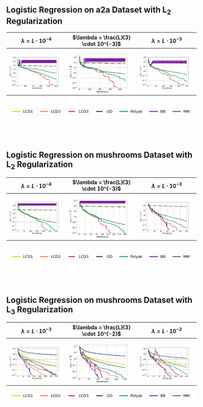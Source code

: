 ## Logistic Regression on a2a Dataset with L<sub>2</sub> Regularization

| **$\lambda = L \cdot 10^{-4}$** | **$\lambda = \frac{L}{3} \cdot 10^{-3}$** | **$\lambda = L \cdot 10^{-3}$** |
|:----------------------------:|:----------------------------:|:----------------------------:|
| ![](img/a2a_p2_a0.00015.png)  | ![](img/a2a_p2_a0.0005.png)   | ![](img/a2a_p2_a0.0015.png)   |

![legend](img/legend.png)  
---
<br/><br/>

## Logistic Regression on mushrooms Dataset with L<sub>2</sub> Regularization

| **$\lambda = L \cdot 10^{-4}$** | **$\lambda = \frac{L}{3} \cdot 10^{-3}$** | **$\lambda = L \cdot 10^{-3}$** |
|:----------------------------:|:----------------------------:|:----------------------------:|
| ![](img/mushrooms_p2_a0.0003.png) | ![](img/mushrooms_p2_a0.001.png) | ![](img/mushrooms_p2_a0.003.png) |

![legend](img/legend.png)                                       
---
<br/><br/>

## Logistic Regression on mushrooms Dataset with L<sub>3</sub> Regularization

| **$\lambda = L \cdot 10^{-3}$** | **$\lambda = \frac{L}{3} \cdot 10^{-2}$** | **$\lambda = L \cdot 10^{-2}$** |
|:----------------------------:|:----------------------------:|:----------------------------:|
| ![](img/mushrooms_p3_a0.003.png) | ![](img/mushrooms_p3_a0.01.png) | ![](img/mushrooms_p3_a0.03.png) |

![legend](img/legend.png)  
